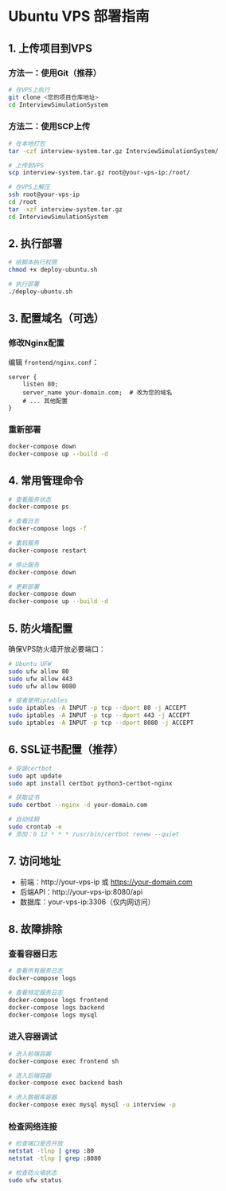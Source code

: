 # Ubuntu VPS 部署指南

## 1. 上传项目到VPS

### 方法一：使用Git（推荐）
```bash
# 在VPS上执行
git clone <您的项目仓库地址>
cd InterviewSimulationSystem
```

### 方法二：使用SCP上传
```bash
# 在本地打包
tar -czf interview-system.tar.gz InterviewSimulationSystem/

# 上传到VPS
scp interview-system.tar.gz root@your-vps-ip:/root/

# 在VPS上解压
ssh root@your-vps-ip
cd /root
tar -xzf interview-system.tar.gz
cd InterviewSimulationSystem
```

## 2. 执行部署

```bash
# 给脚本执行权限
chmod +x deploy-ubuntu.sh

# 执行部署
./deploy-ubuntu.sh
```

## 3. 配置域名（可选）

### 修改Nginx配置
编辑 `frontend/nginx.conf`：
```nginx
server {
    listen 80;
    server_name your-domain.com;  # 改为您的域名
    # ... 其他配置
}
```

### 重新部署
```bash
docker-compose down
docker-compose up --build -d
```

## 4. 常用管理命令

```bash
# 查看服务状态
docker-compose ps

# 查看日志
docker-compose logs -f

# 重启服务
docker-compose restart

# 停止服务
docker-compose down

# 更新部署
docker-compose down
docker-compose up --build -d
```

## 5. 防火墙配置

确保VPS防火墙开放必要端口：
```bash
# Ubuntu UFW
sudo ufw allow 80
sudo ufw allow 443
sudo ufw allow 8080

# 或者使用iptables
sudo iptables -A INPUT -p tcp --dport 80 -j ACCEPT
sudo iptables -A INPUT -p tcp --dport 443 -j ACCEPT
sudo iptables -A INPUT -p tcp --dport 8080 -j ACCEPT
```

## 6. SSL证书配置（推荐）

```bash
# 安装certbot
sudo apt update
sudo apt install certbot python3-certbot-nginx

# 获取证书
sudo certbot --nginx -d your-domain.com

# 自动续期
sudo crontab -e
# 添加：0 12 * * * /usr/bin/certbot renew --quiet
```

## 7. 访问地址

- 前端：http://your-vps-ip 或 https://your-domain.com
- 后端API：http://your-vps-ip:8080/api
- 数据库：your-vps-ip:3306（仅内网访问）

## 8. 故障排除

### 查看容器日志
```bash
# 查看所有服务日志
docker-compose logs

# 查看特定服务日志
docker-compose logs frontend
docker-compose logs backend
docker-compose logs mysql
```

### 进入容器调试
```bash
# 进入前端容器
docker-compose exec frontend sh

# 进入后端容器
docker-compose exec backend bash

# 进入数据库容器
docker-compose exec mysql mysql -u interview -p
```

### 检查网络连接
```bash
# 检查端口是否开放
netstat -tlnp | grep :80
netstat -tlnp | grep :8080

# 检查防火墙状态
sudo ufw status
``` 